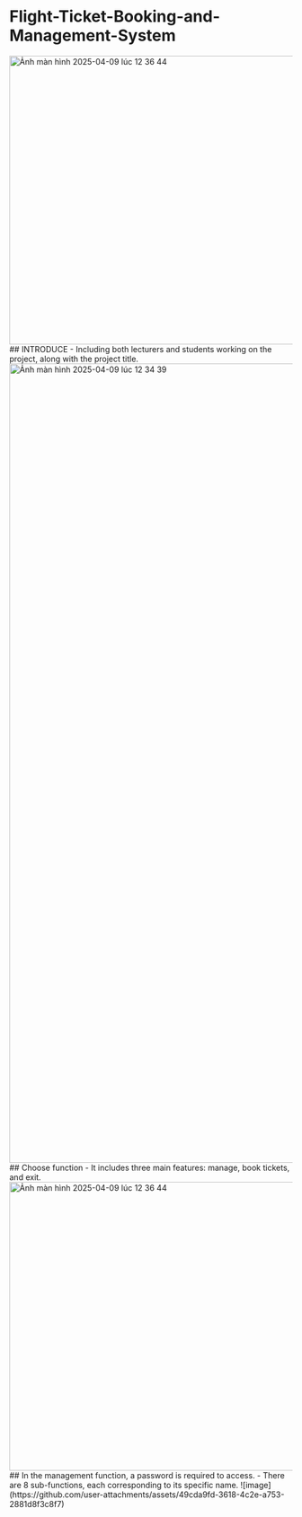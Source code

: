 # Flight-Ticket-Booking-and-Management-System
<img width="514" alt="Ảnh màn hình 2025-04-09 lúc 12 36 44" src="https://github.com/user-attachments/assets/654df2fa-3147-4a44-8836-424ebeadf92d" />
## INTRODUCE
- Including both lecturers and students working on the project, along with the project title.
<img width="1423" alt="Ảnh màn hình 2025-04-09 lúc 12 34 39" src="https://github.com/user-attachments/assets/bd3c7e40-eabd-4fb3-95fc-500e35f3bae6" />
## Choose function
- It includes three main features: manage, book tickets, and exit.
<img width="514" alt="Ảnh màn hình 2025-04-09 lúc 12 36 44" src="https://github.com/user-attachments/assets/675f7465-492a-45c1-b019-6366f440dee3" />
## In the management function, a password is required to access.
- There are 8 sub-functions, each corresponding to its specific name.
![image](https://github.com/user-attachments/assets/49cda9fd-3618-4c2e-a753-2881d8f3c8f7)
